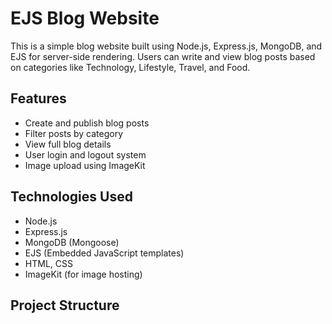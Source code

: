 
# EJS Blog Website

This is a simple blog website built using Node.js, Express.js, MongoDB, and EJS for server-side rendering. Users can write and view blog posts based on categories like Technology, Lifestyle, Travel, and Food.

## Features

- Create and publish blog posts
- Filter posts by category
- View full blog details
- User login and logout system
- Image upload using ImageKit

## Technologies Used

- Node.js
- Express.js
- MongoDB (Mongoose)
- EJS (Embedded JavaScript templates)
- HTML, CSS
- ImageKit (for image hosting)

## Project Structure


